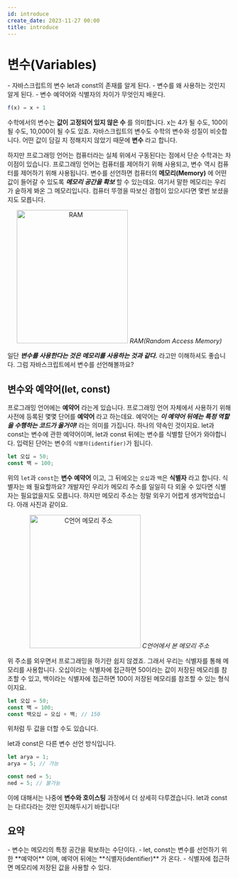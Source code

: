 ```yaml
---
id: introduce
create_date: 2023-11-27 00:00
title: introduce
---
```


# 변수(Variables)

<YouWillLearn>
- 자바스크립트의 변수 let과 const의 존재를 알게 된다.
- 변수를 왜 사용하는 것인지 알게 된다.
- 변수 예약어와 식별자의 차이가 무엇인지 배운다.
</YouWillLearn>

<InlineToc>
  <TocData />
</InlineToc>

```js
f(x) = x + 1
```

수학에서의 변수는 **값이 고정되어 있지 않은 수** 를 의미합니다.
x는 4가 될 수도, 100이 될 수도, 10,000이 될 수도 있죠. 자바스크립트의 변수도 수학의 변수와 성질이 비슷합니다.
어떤 값이 담길 지 정해지지 않았기 때문에 **변수** 라고 합니다.

하지만 프로그래밍 언어는 컴퓨터라는 실체 위에서 구동된다는 점에서 단순 수학과는 차이점이 있습니다. 프로그래밍 언어는 컴퓨터를 제어하기 위해 사용되고, 변수 역시 컴퓨터를 제어하기 위해 사용됩니다. 변수를 선언하면 컴퓨터의 **메모리(Memory)** 에 어떤 값이 들어갈 수 있도록 **_메모리 공간을 확보_** 할 수 있는데요. 여기서 말한 메모리는 우리가 숱하게 봐온 그 메모리입니다. 컴퓨터 뚜껑을 따보신 경험이 있으시다면 몇번 보셨을지도 모릅니다.

<center>
  <img
    src="https://cdn.pixabay.com/photo/2014/08/22/22/14/ram-424813_1280.jpg"
    width="250"
    height="300"
    alt="RAM"
  />
  <em>RAM(Random Access Memory)</em>
</center>

일단 **_변수를 사용한다는 것은 메모리를 사용하는 것과 같다._** 라고만 이해하셔도 좋습니다. 그럼 자바스크립트에서 변수를 선언해볼까요?

<h2 id="variables-reserved">변수와 예약어(let, const)</h2>

프로그래밍 언어에는 **예약어** 라는게 있습니다. 프로그래밍 언어 자체에서 사용하기 위해 사전에 등록된 몇몇 단어를 **예약어** 라고 하는데요. 예약어는 **_이 예약어 뒤에는 특정 역할을 수행하는 코드가 올거야!_** 라는 의미를 가집니다. 하나의 약속인 것이지요. let과 const는 변수에 관한 예약어이며, let과 const 뒤에는 변수를 식별할 단어가 와야합니다. 입력된 단어는 변수의 `식별자(identifier)`가 됩니다.

```js
let 오십 = 50;
const 백 = 100;
```

위의 `let`과 `const`는 **변수 예약어** 이고, 그 뒤에오는 `오십`과 `백`은 **식별자** 라고 합니다. 식별자는 왜 필요할까요? 개발자인 우리가 메모리 주소를 일일히 다 외울 수 있다면 식별자는 필요없을지도 모릅니다. 하지만 메모리 주소는 정말 외우기 어렵게 생겨먹었습니다. 아래 사진과 같이요.

<center>
  <img
    src="https://github.com/2duckchun/2duckchun/assets/92588154/18fd401b-638b-40f0-be42-015d767d3fc6"
    width="250"
    height="300"
    alt="C언어 메모리 주소"
  />
  <em>C언어에서 본 메모리 주소</em>
</center>

위 주소를 외우면서 프로그래밍을 하기란 쉽지 않겠죠.
그래서 우리는 식별자를 통해 메모리를 사용합니다. 오십이라는 식별자에 접근하면 50이라는 값이 저장된 메모리를 참조할 수 있고, 백이라는 식별자에 접근하면 100이 저장된 메모리를 참조할 수 있는 형식이지요.

```js
let 오십 = 50;
const 백 = 100;
const 백오십 = 오십 + 백; // 150
```

위처럼 두 값을 더할 수도 있습니다.

<Important>
let과 const은 다른 변수 선언 방식입니다.

```js
let arya = 1;
arya = 5; // 가능

const ned = 5;
ned = 5; // 불가능
```

이에 대해서는 나중에 **변수와 호이스팅** 과정에서 더 상세히 다루겠습니다.
let과 const는 다르다라는 것만 인지해두시기 바랍니다!

</Important>

<h2 id="summary">요약</h2>

<Recap>
- 변수는 메모리의 특정 공간을 확보하는 수단이다.
- let, const는 변수를 선언하기 위한 **예약어** 이며, 예약어 뒤에는 **식별자(identifier)** 가 온다.
- 식별자에 접근하면 메모리에 저장된 값을 사용할 수 있다. 
</Recap>

<PrevNext nextLink="/curriculum/javascript/operator" nextTitle="연산자" />
